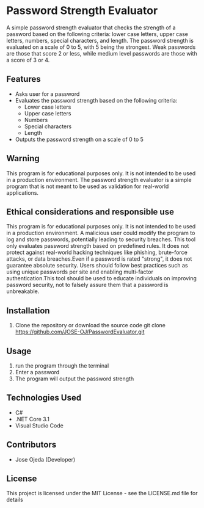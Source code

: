 # Password Strength Evaluator
A simple password strength evaluator that checks the strength of a password based on the 
following criteria: lower case letters, upper case letters, numbers, special characters, and length. 
The password strength is evaluated on a scale of 0 to 5, with 5 being the strongest. Weak passwords 
are those that score 2 or less, while medium level passwords are those with a score of 3 or 4.

## Features
- Asks user for a password
- Evaluates the password strength based on the following criteria:
  - Lower case letters
  - Upper case letters
  - Numbers
  - Special characters
  - Length
- Outputs the password strength on a scale of 0 to 5

## Warning
This program is for educational purposes only. It is not intended to be used in a production environment.
The password strength evaluator is a simple program that is not meant to be used as validation for real-world applications.

## Ethical considerations and responsible use
This program is for educational purposes only. It is not intended to be used in a production environment. 
A malicious user could modify the program to log and store passwords, potentially leading to security breaches. 
This tool only evaluates password strength based on predefined rules. It does not protect against real-world hacking
techniques like phishing, brute-force attacks, or data breaches.Even if a password is rated "strong", it does not 
guarantee absolute security. Users should follow best practices such as using unique passwords per site and enabling
multi-factor authentication.This tool should be used to educate individuals on improving password security, not to 
falsely assure them that a password is unbreakable.

## Installation
1. Clone the repository or download the source code
git clone https://github.com/JOSE-OJ/PasswordEvaluator.git

## Usage
1) run the program through the terminal
2) Enter a password
3) The program will output the password strength

## Technologies Used
- C# 
- .NET Core 3.1
- Visual Studio Code

## Contributors
- Jose Ojeda (Developer)

## License
This project is licensed under the MIT License - see the LICENSE.md file for details